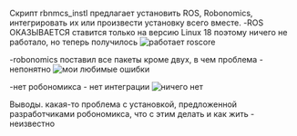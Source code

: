 Скрипт rbnmcs_instl предлагает установить ROS, Robonomics, интегрировать их или произвести установку всего вместе.
-ROS ОКАЗЫВАЕТСЯ ставится только на версию Linux 18 поэтому ничего не работало, но теперь получилось 
![работает roscore](/ros.png)

-robonomics поставил все пакеты кроме двух, в чем проблема - непонятно
![мои любимые ошибки](/rbnmcs.png)

-нет робономикса - нет интеграции
![ничего нет](/integrate.png)



Выводы. какая-то проблема с установкой, предложенной разработчиками робономикса, что с этим делать и как жить - неизвестно
